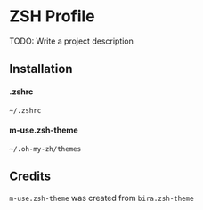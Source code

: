 # ZSH Profile

TODO: Write a project description

## Installation

#### .zshrc
`~/.zshrc`

#### m-use.zsh-theme
`~/.oh-my-zh/themes`

## Credits

`m-use.zsh-theme` was created from `bira.zsh-theme`